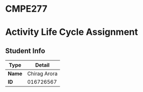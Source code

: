 # CMPE277
# Activity Life Cycle Assignment

## Student Info

| Type | Detail |
| --- | --- |
| **Name** | Chirag Arora |
| **ID** | 016726567 |